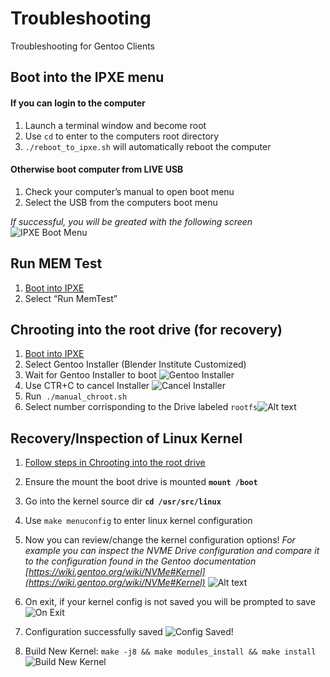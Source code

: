 # Troubleshooting
Troubleshooting for Gentoo Clients

## Boot into the IPXE menu

#### If you can login to the computer
1. Launch a terminal window and become root
2. Use `cd`  to enter to the computers root directory
3. `./reboot_to_ipxe.sh` will automatically reboot the computer
#### Otherwise boot computer from LIVE USB
1. Check your computer’s manual to open boot menu 
2. Select the USB from the computers boot menu


_If successful, you will be greated with the following screen_
![IPXE Boot Menu](/media/user-guide/workstations/gentoo_boot_menu.png)

## Run MEM Test
1. [Boot into IPXE](/user-guide/project-setup/workstations/troubleshooting.md#run-mem-test)
2. Select “Run MemTest”

## Chrooting into the root drive (for recovery)
1. [Boot into IPXE](/user-guide/project-setup/workstations/troubleshooting.md#run-mem-test)
2. Select Gentoo Installer (Blender Institute Customized)
3. Wait for Gentoo Installer to boot ![Gentoo Installer](/media/user-guide/workstations/gentoo_installer_boot.png)
4. Use CTR+C to cancel Installer
![Cancel Installer](/media/user-guide/workstations/gentoo_ctrl_c.png)
5. Run  `./manual_chroot.sh` 
6. Select number corrisponding to the Drive labeled `rootfs`![Alt text](/media/user-guide/workstations/gentoo_rootfs.png)


## Recovery/Inspection of Linux Kernel 
1. [Follow steps in Chrooting into the root drive](/user-guide/project-setup/workstations/troubleshooting.md#chrooting-into-the-root-drive-for-recovery)
2. Ensure the mount the boot drive is mounted **`mount /boot`**
3. Go into the kernel source dir **`cd /usr/src/linux`**
4. Use `make menuconfig` to enter linux kernel configuration
5. Now you can review/change the kernel configuration options! *For example you can inspect the NVME Drive configuration and compare it to the configuration found in the Gentoo documentation [https://wiki.gentoo.org/wiki/NVMe#Kernel](https://wiki.gentoo.org/wiki/NVMe#Kernel)*
![Alt text](/media/user-guide/workstations/gentoo_kernel_config_start.png)
6. On exit, if your kernel config is not saved you will be prompted to save![On Exit](/media/user-guide/workstations/gentoo_kernel_config_exit.png)
7. Configuration successfully saved ![Config Saved!](/media/user-guide/workstations/gentoo_kernal_config_saved.png)

8. Build New Kernel: `make -j8 && make modules_install && make install` ![Build New Kernel](/media/user-guide/workstations/gentoo_kernal_config_build_new.png)